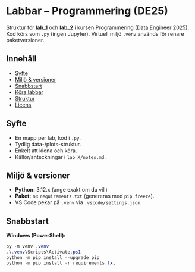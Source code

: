 # Labbar – Programmering (DE25)

Struktur för **lab_1** och **lab_2** i kursen Programmering (Data Engineer 2025).  
Kod körs som `.py` (ingen Jupyter). Virtuell miljö `.venv` används för renare paketversioner.

## Innehåll
- [Syfte](#syfte)
- [Miljö & versioner](#miljö--versioner)
- [Snabbstart](#snabbstart)
- [Köra labbar](#köra-labbar)
- [Struktur](#struktur)
- [Licens](#licens)

## Syfte
- En mapp per lab, kod i `.py`.
- Tydlig data-/plots-struktur.
- Enkelt att klona och köra.
- Källor/anteckningar i `lab_X/notes.md`.

## Miljö & versioner
- **Python:** 3.12.x (ange exakt om du vill)  
- **Paket:** se `requirements.txt` (genereras med `pip freeze`).  
- VS Code pekar på `.venv` via `.vscode/settings.json`.

## Snabbstart
**Windows (PowerShell):**
```powershell
py -m venv .venv
.\.venv\Scripts\Activate.ps1
python -m pip install --upgrade pip
python -m pip install -r requirements.txt

